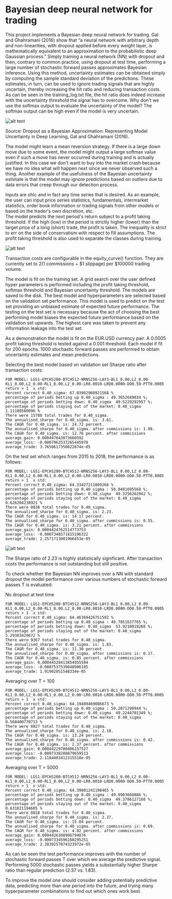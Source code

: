 # Bayesian deep neural network for trading

This project implements a Bayesian deep neural network for trading. Gal and Ghahramani (2016) show that “a neural network with arbitrary depth and non-linearities, with dropout applied before every weight layer, is mathematically equivalent to an approximation to the probabilistic deep Gaussian process.” Simply training a neural network (NN) with dropout and then, contrary to common practice, using dropout at test time, performing a large number of stochastic forward passes approximates Bayesian inference. Using this method, uncertainty estimates can be obtained simply by computing the sample standard deviation of the predictions. These estimates, in turn, can be used to ignore trading signals that are highly uncertain, thereby increasing the hit ratio and reducing transaction costs. As can be seen in the training_log.txt file, the hit ratio does indeed increase with the uncertainty threshold the signal has to overcome. Why don't we use the softmax output to evaluate the uncertainty of the model? The softmax output can be high even if the model is very uncertain. 

![alt text](https://github.com/jpwoeltjen/BayesianDNN/blob/master/softmax_output.png)

Source: Dropout as a Bayesian Approximation: Representing Model Uncertainty in Deep Learning, Gal and Ghahramani (2016). 

The model might learn a mean reversion strategy. If there is a large down move due to some event, the model might output a large softmax value even if such a move has never occurred during training and is actually justified. In this case we don't want to buy into the market crash because we have no idea what will happen next since we never observed such a thing. Another example of the usefulness of the Bayesian uncertainty estimate is that the model may ignore predictions based on outliers due to data errors that creep through our detection process. 



Inputs are ohlc and in fact any time series that is desired. As an example, the user can input price series statistics, fundamentals, intermarket statistics, order book information or trading signals from other models or based on the trader's own discretion, etc.  
The model predicts the next period's return subject to a profit taking threshold. If the high (low) in the period is strictly higher (lower) than the target price of a long (short) trade, the profit is taken. The inequality is strict to err on the side of conservatism with respect to fill assumptions. The profit taking threshold is also used to separate the classes during training. 

![alt text](https://github.com/jpwoeltjen/BayesianDNN/blob/master/open_box_prediction_white.png)
 
Transaction costs are configurable in the equity_curve() function. They are currently set to $2 ($1 commissions + $1 slippage) per $100000 trading volume. 

The model is fit on the training set. A grid search over the user defined hyper parameters is performed including the profit taking threshold, softmax threshold and Bayesian uncertainty threshold. The models are saved to the disk. The best model and hyperparameters are selected based on the validation set performance. This model is used to predict on the test set providing an unbiased estimate of expected future performance. The testing on the test set is necessary because the act of choosing the best performing model biases the expected future performance based on the validation set upwards. The highest care was taken to prevent any information leakage into the test set. 

As a demonstration the model is fit on the EUR.USD currency pair. A 0.0005 profit taking threshold is tested against a 0.001 threshold. Each model if fit for 200 epochs. 1000 stochastic forward passes are performed to obtain uncertainty estimates and mean predictions. 

Selecting the best model based on validation set Sharpe ratio after transaction costs:

```
FOR MODEL: LGS1-EPCHS200-BTCH512-NRNS256-LAY3-BL1_0.00,L2_0.00-KL1_0.00,L2_0.00-RL1_0.00,L2_0.00-LR0.0010-LRD0.0000-DO0.50-PTT0.0005
return > 1  x std: 
Percent correct 0.40_sigma: 67.03962960921568 %
percentage of periods betting up 0.40_sigma : 49.3652649034 %;
percentage of periods betting down: 0.40_sigma  49.5229292957 %; 
percentage of periods staying out of the market: 0.40_sigma  1.11180580096 %
There were 15788 total trades for 0.40_sigma.
The annualised_sharpe for 0.40_sigma. is: 3.61.
The CAGR for 0.40_sigma. is: 24.72 percent.
The annualised_sharpe for 0.40_sigma. after commissions is: 1.98.
The CAGR for 0.40_sigma. is: 12.76 percent. after commissions
average_gain: 0.000447643873660592
average_loss: -0.0007962537265445978
average_trade: 3.7650617350822874e-05
```

On the test set which ranges from 2015 to 2018, the performance is as follows:

```
FOR MODEL: LGS1-EPCHS200-BTCH512-NRNS256-LAY3-BL1_0.00,L2_0.00-KL1_0.00,L2_0.00-RL1_0.00,L2_0.00-LR0.0010-LRD0.0000-DO0.50-PTT0.0005
return > 1  x std: 
Percent correct 0.40_sigma: 64.33427211809266 %
percentage of periods betting up 0.40_sigma : 50.0481695568 %; 
percentage of periods betting down: 0.40_sigma  49.3256262042 %; 
percentage of periods staying out of the market: 0.40_sigma  0.626204238921 %
There were 8838 total trades for 0.40_sigma.
The annualised_sharpe for 0.40_sigma. is: 2.23.
The CAGR for 0.40_sigma. is: 14.17 percent.
The annualised_sharpe for 0.40_sigma. after commissions is: 0.55.
The CAGR for 0.40_sigma. is: 3.21 percent. after commissions
average_gain: 0.0004424762514773753
average_loss: -0.0007348571815196322
average_trade: 2.2571713001966453e-05
```
![alt text](https://github.com/jpwoeltjen/BayesianDNN/blob/master/Equity_curves/equity_curve_0.40_softmax_1.00_Bayesian_z_score.png)

The Sharpe ratio of 2.23 is highly statistically significant. After transaction costs the performance is not outstanding but still positive.

To check whether the Bayesian NN improves over a NN with standard dropout the model performance over various numbers of stochastic forward passes T is evaluated:

No dropout at test time

```
FOR MODEL: LGS1-EPCHS200-BTCH512-NRNS256-LAY3-BL1_0.00,L2_0.00-KL1_0.00,L2_0.00-RL1_0.00,L2_0.00-LR0.0010-LRD0.0000-DO0.50-PTT0.0005
return > 1  x std: 
Percent correct 0.40_sigma: 64.46369426751592 %
percentage of periods betting up 0.40_sigma : 40.7851637765 %; 
percentage of periods betting down: 0.40_sigma  53.9210019268 %; 
percentage of periods staying out of the market: 0.40_sigma  5.29383429672 %
There were 9367 total trades for 0.40_sigma.
The annualised_sharpe for 0.40_sigma. is: 1.83.
The CAGR for 0.40_sigma. is: 11.30 percent.
The annualised_sharpe for 0.40_sigma. after commissions is: 0.17.
The CAGR for 0.40_sigma. is: 0.85 percent. after commissions
average_gain: 0.00044528413854955584
average_loss: -0.0007537539848906185
average_trade: 1.91902851548334e-05
```

Averaging over T = 100

```
FOR MODEL: LGS1-EPCHS200-BTCH512-NRNS256-LAY3-BL1_0.00,L2_0.00-KL1_0.00,L2_0.00-RL1_0.00,L2_0.00-LR0.0010-LRD0.0000-DO0.50-PTT0.0005
return > 1  x std: 
Percent correct 0.40_sigma: 64.19489469086673 %
percentage of periods betting up 0.40_sigma : 50.2071290944 %; 
percentage of periods betting down: 0.40_sigma  49.2244701349 %; 
percentage of periods staying out of the market: 0.40_sigma  0.568400770713 %
There were 8827 total trades for 0.40_sigma.
The annualised_sharpe for 0.40_sigma. is: 2.10.
The CAGR for 0.40_sigma. is: 13.24 percent.
The annualised_sharpe for 0.40_sigma. after commissions is: 0.42.
The CAGR for 0.40_sigma. is: 2.37 percent. after commissions
average_gain: 0.00044229780406157527
average_loss: -0.0007338288879659513
average_trade: 2.1184403412315518e-05
```

Averaging over T = 5000 

```
FOR MODEL: LGS1-EPCHS200-BTCH512-NRNS256-LAY3-BL1_0.00,L2_0.00-KL1_0.00,L2_0.00-RL1_0.00,L2_0.00-LR0.0010-LRD0.0000-DO0.50-PTT0.0005
return > 1  x std: 
Percent correct 0.40_sigma: 64.39081241198465 %
percentage of periods betting up 0.40_sigma : 49.9903660886 %; 
percentage of periods betting down: 0.40_sigma  49.3786127168 %; 
percentage of periods staying out of the market: 0.40_sigma  0.631021194605 %
There were 8818 total trades for 0.40_sigma.
The annualised_sharpe for 0.40_sigma. is: 2.37.
The CAGR for 0.40_sigma. is: 15.04 percent.
The annualised_sharpe for 0.40_sigma. after commissions is: 0.69.
The CAGR for 0.40_sigma. is: 4.02 percent. after commissions
average_gain: 0.0004426380996794876
average_loss: -0.0007334596160295251
average_trade: 2.3839257874323972e-05
```

As can be seen the test performance improves with the number of stochastic forward passes T over which we average the predictive signal. Performing 5000 stochastic passes yields a substantially higher Sharpe ratio than regular prediction (2.37 vs. 1.83).  

To improve the model one should consider adding potentially predictive data, predicting more than one period into the future, and trying many hyperparameter combinations to find out which ones work best. 
